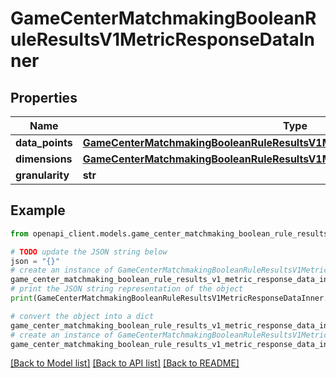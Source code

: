 # GameCenterMatchmakingBooleanRuleResultsV1MetricResponseDataInner


## Properties

Name | Type | Description | Notes
------------ | ------------- | ------------- | -------------
**data_points** | [**GameCenterMatchmakingBooleanRuleResultsV1MetricResponseDataInnerDataPoints**](GameCenterMatchmakingBooleanRuleResultsV1MetricResponseDataInnerDataPoints.md) |  | [optional] 
**dimensions** | [**GameCenterMatchmakingBooleanRuleResultsV1MetricResponseDataInnerDimensions**](GameCenterMatchmakingBooleanRuleResultsV1MetricResponseDataInnerDimensions.md) |  | [optional] 
**granularity** | **str** |  | [optional] 

## Example

```python
from openapi_client.models.game_center_matchmaking_boolean_rule_results_v1_metric_response_data_inner import GameCenterMatchmakingBooleanRuleResultsV1MetricResponseDataInner

# TODO update the JSON string below
json = "{}"
# create an instance of GameCenterMatchmakingBooleanRuleResultsV1MetricResponseDataInner from a JSON string
game_center_matchmaking_boolean_rule_results_v1_metric_response_data_inner_instance = GameCenterMatchmakingBooleanRuleResultsV1MetricResponseDataInner.from_json(json)
# print the JSON string representation of the object
print(GameCenterMatchmakingBooleanRuleResultsV1MetricResponseDataInner.to_json())

# convert the object into a dict
game_center_matchmaking_boolean_rule_results_v1_metric_response_data_inner_dict = game_center_matchmaking_boolean_rule_results_v1_metric_response_data_inner_instance.to_dict()
# create an instance of GameCenterMatchmakingBooleanRuleResultsV1MetricResponseDataInner from a dict
game_center_matchmaking_boolean_rule_results_v1_metric_response_data_inner_from_dict = GameCenterMatchmakingBooleanRuleResultsV1MetricResponseDataInner.from_dict(game_center_matchmaking_boolean_rule_results_v1_metric_response_data_inner_dict)
```
[[Back to Model list]](../README.md#documentation-for-models) [[Back to API list]](../README.md#documentation-for-api-endpoints) [[Back to README]](../README.md)


